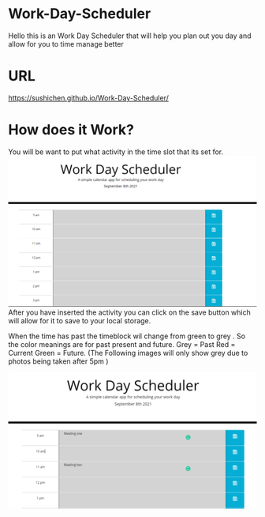 # Work-Day-Scheduler
Hello this is an Work Day Scheduler that will help you
plan out you day and allow for you to time manage better

# URL
https://sushichen.github.io/Work-Day-Scheduler/

# How does it Work?
You will be want to put what activity in the time slot that its set for.
![](Work.png)
After you have inserted the activity you can click on the save button which will allow for it to save to your local storage.

When the time has past the timeblock wil change from green to grey . So the color meanings are for past present and future.
Grey = Past Red = Current Green = Future.
(The Following images will only show grey due to photos being taken after 5pm )
<!-- The Following images will only show grey due to photos being taken after 5pm -->
![](Meeting.png)


